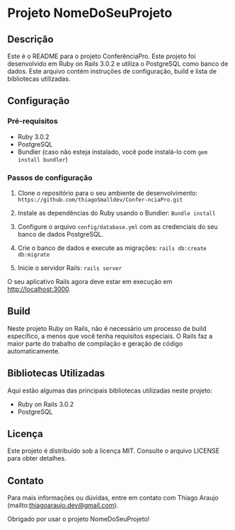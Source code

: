 # Projeto NomeDoSeuProjeto

## Descrição
Este é o README para o projeto ConferênciaPro. Este projeto foi desenvolvido em Ruby on Rails 3.0.2 e utiliza o PostgreSQL como banco de dados. Este arquivo contém instruções de configuração, build e lista de bibliotecas utilizadas.

## Configuração

### Pré-requisitos
- Ruby 3.0.2
- PostgreSQL
- Bundler (caso não esteja instalado, você pode instalá-lo com `gem install bundler`)

### Passos de configuração

1. Clone o repositório para o seu ambiente de desenvolvimento:
`https://github.com/thiagoSmalldev/Confer-nciaPro.git`


2. Instale as dependências do Ruby usando o Bundler:
`Bundle install`

3. Configure o arquivo `config/database.yml` com as credenciais do seu banco de dados PostgreSQL.

4. Crie o banco de dados e execute as migrações:
`rails db:create db:migrate`

5. Inicie o servidor Rails:
`rails server`

O seu aplicativo Rails agora deve estar em execução em [http://localhost:3000](http://localhost:3000).

## Build

Neste projeto Ruby on Rails, não é necessário um processo de build específico, a menos que você tenha requisitos especiais. O Rails faz a maior parte do trabalho de compilação e geração de código automaticamente.

## Bibliotecas Utilizadas

Aqui estão algumas das principais bibliotecas utilizadas neste projeto:

- Ruby on Rails 3.0.2
- PostgreSQL

## Licença

Este projeto é distribuído sob a licença MIT. Consulte o arquivo LICENSE para obter detalhes.

## Contato

Para mais informações ou dúvidas, entre em contato com Thiago Araujo (mailto:thiagoaraujo.dev@gmail.com).

Obrigado por usar o projeto NomeDoSeuProjeto!
